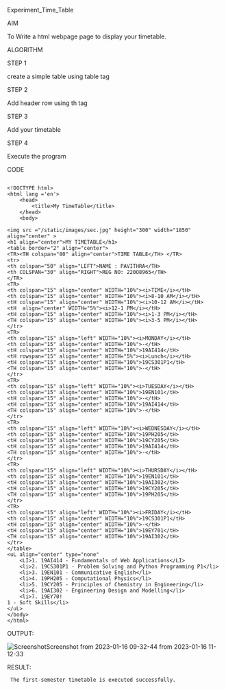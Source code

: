 Experiment_Time_Table

AIM

To Write a html webpage page to display your timetable.

ALGORITHM

STEP 1

create a simple table using table tag

STEP 2


Add header row using th tag

STEP 3

Add your timetable

STEP 4

Execute the program

CODE
```

<!DOCTYPE html>
<html lang ='en'>
    <head>
        <title>My TimeTable</title>
    </head>
    <body>

<img src ="/static/images/sec.jpg" height="300" width="1850" align="center" >
<h1 align="center">MY TIMETABLE</h1>
<table border="2" align="center">
<TR><TH colspan="80" align="center">TIME TABLE</TH> </TR>
<tr>
<th colspan="50" align="LEFT">NAME : PAVITHRA</TH>
<th COLSPAN="30" align="RIGHT">REG NO: 220O8965</TH>
</TR>
<TR>
<th colspan="15" align="center" WIDTH="10%"><i>TIME</i></tH>
<th colspan="15" align="center" WIDTH="10%"><i>8-10 AM</i></tH>
<tH colspan="15" align="center" WIDTH="10%"><i>10-12 AM</i></tH>
<tH  align="center" WIDTH="5%"><i>12-1 PM</i></tH>
<tH colspan="15" align="center" WIDTH="10%"><i>1-3 PM</i></tH>
<TH colspan="15" align="center" WIDTH="10%"><i>3-5 PM</i></tH>
</tr>
<TR>
<th colspan="15" align="left" WIDTH="10%"><i>MONDAY</i></tH>
<th colspan="15" align="center" WIDTH="10%">-</tH>
<tH colspan="15" align="center" WIDTH="10%">19AI414</tH>
<tH rowspan="15" align="center" WIDTH="5%"><i>Lunch</i></tH>
<tH colspan="15" align="center" WIDTH="10%">19CS301P1</tH>
<TH colspan="15" align="center" WIDTH="10%">-</tH>
</tr>
<TR>
<th colspan="15" align="left" WIDTH="10%"><i>TUESDAY</i></tH>
<th colspan="15" align="center" WIDTH="10%">19EN101</tH>
<tH colspan="15" align="center" WIDTH="10%">-</tH>
<tH colspan="15" align="center" WIDTH="10%">19AI414</tH>
<TH colspan="15" align="center" WIDTH="10%">-</tH>
</tr>
<TR>
<th colspan="15" align="left" WIDTH="10%"><i>WEDNESDAY</i></tH>
<th colspan="15" align="center" WIDTH="10%">19PH205</tH>
<tH colspan="15" align="center" WIDTH="10%">19CY205</tH>
<tH colspan="15" align="center" WIDTH="10%">19AI414</tH>
<TH colspan="15" align="center" WIDTH="10%">-</tH>
</tr>
<TR>
<th colspan="15" align="left" WIDTH="10%"><i>THURSDAY</i></tH>
<th colspan="15" align="center" WIDTH="10%">19EN101</tH>
<tH colspan="15" align="center" WIDTH="10%">19AI302</tH>
<tH colspan="15" align="center" WIDTH="10%">19CY205</tH>
<TH colspan="15" align="center" WIDTH="10%">19PH205</tH>
</tr>
<TR>
<th colspan="15" align="left" WIDTH="10%"><i>FRIDAY</i></tH>
<th colspan="15" align="center" WIDTH="10%">19CS301P1</tH>
<tH colspan="15" align="center" WIDTH="10%">-</tH>
<tH colspan="15" align="center" WIDTH="10%">19EY701</tH>
<TH colspan="15" align="center" WIDTH="10%">19AI302</tH>
</tr>
</table>
<uL align="center" type="none"
    <LI>1. 19AI414 - Fundamentals of Web Applications</LI>
    <li>2. 19CS301P1 - Problem Solving and Python Programming P1</li>
    <li>3. 19EN101 - Communicative English</li>
    <li>4. 19PH205 - Computational Physics</li>
    <li>5. 19CY205 - Principles of Chemistry in Engineering</li>
    <li>6. 19AI302 - Engineering Design and Modelling</li>
    <li>7. 19EY70!
1 - Soft Skills</li>
</uL>
</body>
</html>
```
OUTPUT:


![Screenshot![Screenshot from 2023-01-16 09-32-44](https://user-images.githubusercontent.com/118596964/212607067-f8d9e35c-a4f3-4b1d-bd74-90aa55bb147e.png)
 from 2023-01-16 11-12-33](https://user-images.githubusercontent.com/118596964/212606909-168e65a1-d83f-4a01-9878-891ade040034.png)


RESULT:

     The first-semester timetable is executed successfully.



